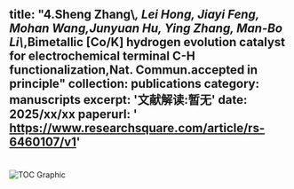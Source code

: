 title: "<strong>4</strong>.Sheng Zhang\\*, Lei Hong, Jiayi Feng, Mohan Wang,<strong>Junyuan Hu</strong>, Ying Zhang, Man-Bo Li\\*,Bimetallic [Co/K] hydrogen evolution catalyst for electrochemical terminal C-H functionalization,<strong>Nat. Commun.</strong>accepted in principle"
collection: publications
category: manuscripts
excerpt: '文献解读:暂无'
date: 2025/xx/xx
paperurl: ' https://www.researchsquare.com/article/rs-6460107/v1'
---
<img src="https://junyuan-hu.github.io/images/zhangsheng_article.jpg" alt="TOC Graphic" style="max-width: 400px; margin-top: 20px;">
